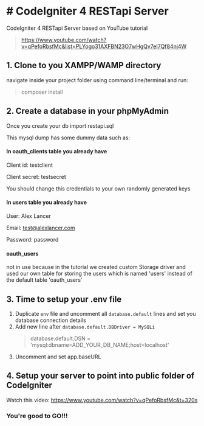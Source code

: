 # # CodeIgniter 4 RESTapi Server

CodeIgniter 4 RESTapi Server based on YouTube tutorial

> https://www.youtube.com/watch?v=qPefoRbsfMc&list=PLYogo31AXFBN23O7wHgQv7eI7Qf84nj4W

## 1. Clone to you XAMPP/WAMP directory

navigate inside your project folder using command line/terminal and run:

> composer install

## 2. Create a database in your phpMyAdmin

Once you create your db import restapi.sql

This mysql dump has some dummy data such as:

#### In oauth_clients table you already have

Client id: testclient

Client secret: testsecret

You should change this credentials to your own randomly generated keys

#### In users table you already have

User: Alex Lancer

Email: test@alexlancer.com

Password: password

#### oauth_users

not in use because in the tutorial we created custom Storage driver and used our own table for storing the users which is named 'users' instead of the default table 'oauth_users'

## 3. Time to setup your .env file

1. Duplicate `env` file and uncomment all `database.default` lines and set you database connection details
2. Add new line after `database.default.DBDriver = MySQLi`
   > database.default.DSN = 'mysql:dbname=ADD_YOUR_DB_NAME;host=localhost'
3. Uncomment and set app.baseURL

## 4. Setup your server to point into public folder of CodeIgniter

Watch this video: https://www.youtube.com/watch?v=qPefoRbsfMc&t=320s

### You're good to GO!!!
